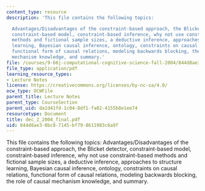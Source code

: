 ```yaml
---
content_type: resource
description: 'This file contains the following topics:

  Advantages/Disadvantages of the constraint-based approach, the Blicket detector,
  constraint-based model, constraint-based inference, why not use constraint-based
  methods and fictional sample sizes, a deductive inference, approaches to structure
  learning, Bayesian causal inference, ontology, constraints on causal relations,
  functional form of causal relations, modeling backwards blocking, the role of causal
  mechanism knowledge, and summary.'
file: /courses/9-66j-computational-cognitive-science-fall-2004/844d8ae30bc87145bf798611983c6a9f_dec_2_2004_final.pdf
file_type: application/pdf
learning_resource_types:
- Lecture Notes
license: https://creativecommons.org/licenses/by-nc-sa/4.0/
ocw_type: OCWFile
parent_title: Lecture Notes
parent_type: CourseSection
parent_uid: da1d41fd-1c04-8df1-fa02-4155b8e1ee74
resourcetype: Document
title: dec_2_2004_final.pdf
uid: 844d8ae3-0bc8-7145-bf79-8611983c6a9f
---
```

This file contains the following topics:
Advantages/Disadvantages of the constraint-based approach, the Blicket detector, constraint-based model, constraint-based inference, why not use constraint-based methods and fictional sample sizes, a deductive inference, approaches to structure learning, Bayesian causal inference, ontology, constraints on causal relations, functional form of causal relations, modeling backwards blocking, the role of causal mechanism knowledge, and summary.